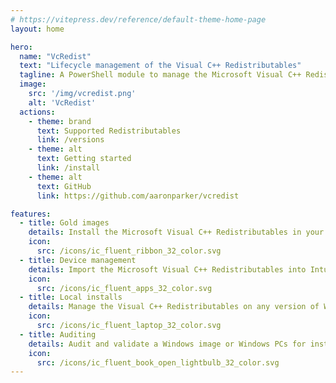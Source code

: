 ```yaml
---
# https://vitepress.dev/reference/default-theme-home-page
layout: home

hero:
  name: "VcRedist"
  text: "Lifecycle management of the Visual C++ Redistributables"
  tagline: A PowerShell module to manage the Microsoft Visual C++ Redistributables across Windows, Intune, Configuration Manager, and more.
  image:
    src: '/img/vcredist.png'
    alt: 'VcRedist'
  actions:
    - theme: brand
      text: Supported Redistributables
      link: /versions
    - theme: alt
      text: Getting started
      link: /install
    - theme: alt
      text: GitHub
      link: https://github.com/aaronparker/vcredist

features:
  - title: Gold images
    details: Install the Microsoft Visual C++ Redistributables in your gold image pipelines.
    icon:
      src: /icons/ic_fluent_ribbon_32_color.svg
  - title: Device management
    details: Import the Microsoft Visual C++ Redistributables into Intune, Configuration Manager, MDT and more.
    icon:
      src: /icons/ic_fluent_apps_32_color.svg
  - title: Local installs
    details: Manage the Visual C++ Redistributables on any version of Windows that supports PowerShell.
    icon:
      src: /icons/ic_fluent_laptop_32_color.svg
  - title: Auditing
    details: Audit and validate a Windows image or Windows PCs for installed VcRedist versions.
    icon:
      src: /icons/ic_fluent_book_open_lightbulb_32_color.svg
---
```


